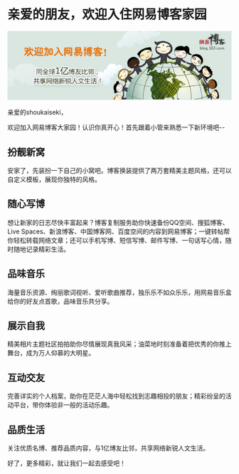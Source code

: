 # 亲爱的朋友，欢迎入住网易博客家园

![image](https://raw.githubusercontent.com/shoukaiseki/blogdoc/master/%E9%BB%98%E8%AE%A4%E5%88%86%E7%B1%BB/%E4%BA%B2%E7%88%B1%E7%9A%84%E6%9C%8B%E5%8F%8B%EF%BC%8C%E6%AC%A2%E8%BF%8E%E5%85%A5%E4%BD%8F%E7%BD%91%E6%98%93%E5%8D%9A%E5%AE%A2%E5%AE%B6%E5%9B%AD/img/001.jpg)

亲爱的shoukaiseki，

欢迎加入网易博客大家园！认识你真开心！首先跟着小管来熟悉一下新环境吧--
##  扮靓新窝
安家了，先装扮一下自己的小窝吧。博客换装提供了两万套精美主题风格，还可以自定义模板，展现你独特的风格。
##  随心写博
想让新家的日志尽快丰富起来？博客复制服务助你快速备份QQ空间、搜狐博客、Live Spaces、新浪博客、中国博客网、百度空间的内容到网易博客；一键转帖帮你轻松转载网络文章；还可以手机写博、短信写博、邮件写博、一句话写心情，随时随地记录精彩生活。
##  品味音乐
海量音乐资源、绚丽歌词视听、爱听歌曲推荐，独乐乐不如众乐乐，用网易音乐盒给你的好友点首歌，品味音乐共分享。
##  展示自我
精美相片主题社区拍拍助你尽情展现真我风采；油菜地时刻准备着把优秀的你推上舞台，成为万人仰慕的大明星。
##  互动交友
完善详实的个人档案，助你在茫茫人海中轻松找到志趣相投的朋友；精彩纷呈的活动平台，带你体验非一般的活动乐趣。
##  品质生活
关注优质名博、推荐品质内容，与1亿博友比邻，共享网络新锐人文生活。

好了，更多精彩，就让我们一起去感受吧！


